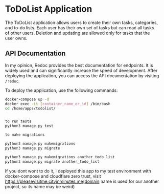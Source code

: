 # ToDoList Application

The ToDoList application allows users to create their own tasks, categories, and to-do lists. Each user has their own set of tasks but can read all tasks of other users. Deletion and updating are allowed only for tasks that the user owns.

## API Documentation

In my opinion, Redoc provides the best documentation for endpoints. It is widely used and can significantly increase the speed of development. After deploying the application, you can access the API documentation by visiting `/redoc`.

To deploy the application, use the following commands:

```bash
docker-compose up -d
docker exec -it [container_name_or_id] /bin/bash
cd /home/apps/todolist/


to run tests 
python3 manage.py test

to make migrations

python3 manage.py makemigrations
python3 manage.py migrate

python3 manage.py makemigrations another_todo_list
python3 manage.py migrate another_todo_list
```

If you dont wont to do it, i deployed this app to my test environment with docker-compose and cloudflare zero trust, visit https://pleasevisitme.cityinminutes.me(domain name is used for our another project, so its name may be weird)
